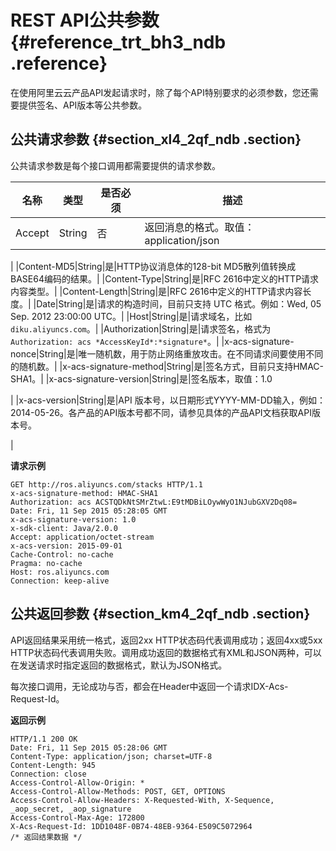 # REST API公共参数 {#reference_trt_bh3_ndb .reference}

在使用阿里云云产品API发起请求时，除了每个API特别要求的必须参数，您还需要提供签名、API版本等公共参数。

## 公共请求参数 {#section_xl4_2qf_ndb .section}

公共请求参数是每个接口调用都需要提供的请求参数。

|名称|类型|是否必须|描述|
|--|--|----|--|
|Accept|String|否|返回消息的格式。取值：application/json | application/xml 

|
|Content-MD5|String|是|HTTP协议消息体的128-bit MD5散列值转换成BASE64编码的结果。|
|Content-Type|String|是|RFC 2616中定义的HTTP请求内容类型。|
|Content-Length|String|是|RFC 2616中定义的HTTP请求内容长度。|
|Date|String|是|请求的构造时间，目前只支持 UTC 格式。例如：Wed, 05 Sep. 2012 23:00:00 UTC。|
|Host|String|是|请求域名，比如`diku.aliyuncs.com`。|
|Authorization|String|是|请求签名，格式为 `Authorization: acs *AccessKeyId*:*signature*`。|
|x-acs-signature-nonce|String|是|唯一随机数，用于防止网络重放攻击。在不同请求间要使用不同的随机数。|
|x-acs-signature-method|String|是|签名方式，目前只支持HMAC-SHA1。|
|x-acs-signature-version|String|是|签名版本，取值：1.0

|
|x-acs-version|String|是|API 版本号，以日期形式YYYY-MM-DD输入，例如： 2014-05-26。各产品的API版本号都不同，请参见具体的产品API文档获取API版本号。

|

**请求示例**

```
GET http://ros.aliyuncs.com/stacks HTTP/1.1
x-acs-signature-method: HMAC-SHA1
Authorization: acs ACSTQDkNtSMrZtwL:E9tMDBiLOywWyO1NJubGXV2Dq08=
Date: Fri, 11 Sep 2015 05:28:05 GMT
x-acs-signature-version: 1.0
x-sdk-client: Java/2.0.0
Accept: application/octet-stream
x-acs-version: 2015-09-01
Cache-Control: no-cache
Pragma: no-cache
Host: ros.aliyuncs.com
Connection: keep-alive
```

## 公共返回参数 {#section_km4_2qf_ndb .section}

API返回结果采用统一格式，返回2xx HTTP状态码代表调用成功；返回4xx或5xx HTTP状态码代表调用失败。调用成功返回的数据格式有XML和JSON两种，可以在发送请求时指定返回的数据格式，默认为JSON格式。

每次接口调用，无论成功与否，都会在Header中返回一个请求IDX-Acs-Request-Id。

**返回示例**

```
HTTP/1.1 200 OK
Date: Fri, 11 Sep 2015 05:28:06 GMT
Content-Type: application/json; charset=UTF-8
Content-Length: 945
Connection: close
Access-Control-Allow-Origin: *
Access-Control-Allow-Methods: POST, GET, OPTIONS
Access-Control-Allow-Headers: X-Requested-With, X-Sequence, _aop_secret, _aop_signature
Access-Control-Max-Age: 172800
X-Acs-Request-Id: 1DD1048F-0B74-48EB-9364-E509C5072964
/* 返回结果数据 */
```

